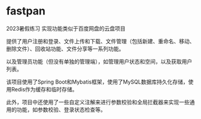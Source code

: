 # fastpan
2023暑假练习 实现功能类似于百度网盘的云盘项目

提供了用户注册和登录、文件上传和下载、文件管理（包括新建、重命名、移动、删除文件）、回收站功能、文件分享等一系列功能。

以及管理员功能（但没有单独的管理端），如管理用户状态和空间，以及获取用户列表。

该项目使用了Spring Boot和Mybatis框架，使用了MySQL数据库持久化存储，使用Redis作为缓存和临时存储。

此外，项目中还使用了一些自定义注解来进行参数校验和全局拦截器来实现一些通用的功能，如参数校验、登录状态检查等。
